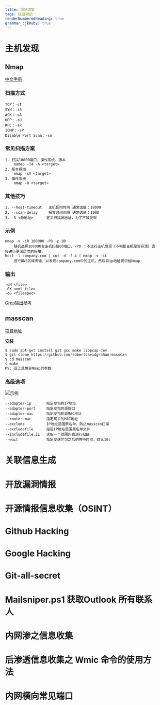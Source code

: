 ```yaml
---
title: 信息收集
tags: 红蓝对抗
renderNumberedHeading: true
grammar_cjkRuby: true
---
```


# 主机发现
   ## Nmap
[中文手册](https://nmap.org/man/zh/index.html "https://nmap.org/man/zh/index.html")
   ### 扫描方式
   	TCP：-sT
	SYN：-sS
	ACK：-sA
	UDP：-sU
	RPC：-sR
	ICMP：-sP
	Disable Port Scan：-sn
   ### 常见扫描方案
``` nmap
1. 扫描10000端口、操作系统、版本
	namep -T4 -A <target>
2. 版本探测
	nmap -sV <target>
3. 操作系统
	nmap -O <target>
```
   ### 其他技巧  
``` nmap
1. --host-timeout   主机超时时间 通常选值：18000
2. --scan-delay     报文时间间隔 通常选值：1000
3. -S <源地址>      定义扫描源地址，为了不被发现
```
   ### 示例
``` nmap
nmap -v -iR 100000 -P0 -p 80
	随机选择100000台主机扫描80端口，-P0 ：不进行主机发现（不判断主机是否存活）直接进行更深层次的扫描，
host -l company.com | cut -d -f 4 | nmap -v -iL 
    进行DNS区域传输，以发现company.com中的主机，然后将ip地址提供给Nmap
```
   ### 输出
``` nmap
-oN <file>
-0X <xml file>
-oG <filespec>
```
   [Grep输出参考](http://www.unspecific.com/nmap-oG-output/ "http://www.unspecific.com/nmap-oG-output/")
   ## masscan
   [项目地址](https://github.com/robertdavidgraham/masscan  "https://github.com/robertdavidgraham/masscan")
   
   **安装**
``` python
$ sudo apt-get install git gcc make libpcap-dev
$ git clone https://github.com/robertdavidgraham/masscan
$ cd masscan
$ make
PS: 该工具兼容Nmap的参数
```
   ### 高级选项
   ![示例](https://raw.githubusercontent.com/zaneSSS/RedTeam/main/img/1617469218016.png)
``` masscan 
--adapter-ip       指定发包的IP地址
--adapter-port     指定发包的源端口
--adapter-mac      指定发包的源MAC地址
--router-mac       指定网关的MAC地址
--exclude          IP地址范围黑名单，防止masscan扫描
--excludefile      指定IP地址范围黑名单文件
--includefile,iL   读取一个范围列表进行扫描
--wait             指定发送完包之后的等待时间，默认10s
```
















# 关联信息生成


# 开放漏洞情报


# 开源情报信息收集（OSINT）



# Github Hacking



# Google Hacking



# Git-all-secret





# Mailsniper.ps1 获取Outlook 所有联系人



# 内网渗之信息收集




# 后渗透信息收集之 Wmic 命令的使用方法



# 内网横向常见端口

